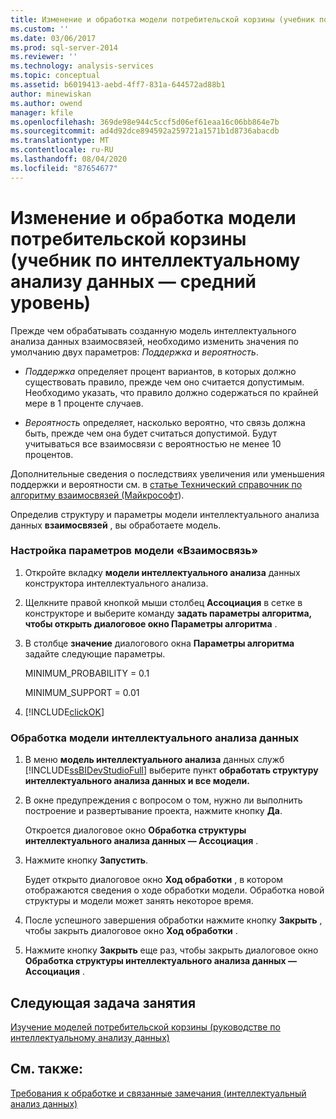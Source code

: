 ```yaml
---
title: Изменение и обработка модели потребительской корзины (учебник по интеллектуальному анализу данных — средний уровень) | Документация Майкрософт
ms.custom: ''
ms.date: 03/06/2017
ms.prod: sql-server-2014
ms.reviewer: ''
ms.technology: analysis-services
ms.topic: conceptual
ms.assetid: b6019413-aebd-4ff7-831a-644572ad88b1
author: minewiskan
ms.author: owend
manager: kfile
ms.openlocfilehash: 369de98e944c5ccf5d06ef61eaa16c06bb864e7b
ms.sourcegitcommit: ad4d92dce894592a259721a1571b1d8736abacdb
ms.translationtype: MT
ms.contentlocale: ru-RU
ms.lasthandoff: 08/04/2020
ms.locfileid: "87654677"
---
```

# <a name="modifying-and-processing-the-market-basket-model-intermediate-data-mining-tutorial"></a>Изменение и обработка модели потребительской корзины (учебник по интеллектуальному анализу данных — средний уровень)
  Прежде чем обрабатывать созданную модель интеллектуального анализа данных взаимосвязей, необходимо изменить значения по умолчанию двух параметров: *Поддержка* и *вероятность*.  
  
-   *Поддержка* определяет процент вариантов, в которых должно существовать правило, прежде чем оно считается допустимым. Необходимо указать, что правило должно содержаться по крайней мере в 1 проценте случаев.  
  
-   *Вероятность* определяет, насколько вероятно, что связь должна быть, прежде чем она будет считаться допустимой. Будут учитываться все взаимосвязи с вероятностью не менее 10 процентов.  
  
 Дополнительные сведения о последствиях увеличения или уменьшения поддержки и вероятности см. в [статье Технический справочник по алгоритму взаимосвязей (Майкрософт](../../2014/analysis-services/data-mining/microsoft-association-algorithm-technical-reference.md)).  
  
 Определив структуру и параметры модели интеллектуального анализа данных **взаимосвязей** , вы обработаете модель.  
  
### <a name="to-adjust-the-parameters-of-the-association-model"></a>Настройка параметров модели «Взаимосвязь»  
  
1.  Откройте вкладку **модели интеллектуального анализа** данных конструктора интеллектуального анализа.  
  
2.  Щелкните правой кнопкой мыши столбец **Ассоциация** в сетке в конструкторе и выберите команду **задать параметры алгоритма, чтобы открыть диалоговое окно Параметры алгоритма** .  
  
3.  В столбце **значение** диалогового окна **Параметры алгоритма** задайте следующие параметры.  
  
     MINIMUM_PROBABILITY = 0.1  
  
     MINIMUM_SUPPORT = 0.01  
  
4.  [!INCLUDE[clickOK](../includes/clickok-md.md)]  
  
### <a name="to-process-the-mining-model"></a>Обработка модели интеллектуального анализа данных  
  
1.  В меню **модель интеллектуального анализа** данных служб [!INCLUDE[ssBIDevStudioFull](../includes/ssbidevstudiofull-md.md)] выберите пункт **обработать структуру интеллектуального анализа данных и все модели.**  
  
2.  В окне предупреждения с вопросом о том, нужно ли выполнить построение и развертывание проекта, нажмите кнопку **Да**.  
  
     Откроется диалоговое окно **Обработка структуры интеллектуального анализа данных — Ассоциация** .  
  
3.  Нажмите кнопку **Запустить**.  
  
     Будет открыто диалоговое окно **Ход обработки** , в котором отображаются сведения о ходе обработки модели. Обработка новой структуры и модели может занять некоторое время.  
  
4.  После успешного завершения обработки нажмите кнопку **Закрыть** , чтобы закрыть диалоговое окно **Ход обработки** .  
  
5.  Нажмите кнопку **Закрыть** еще раз, чтобы закрыть диалоговое окно **Обработка структуры интеллектуального анализа данных — Ассоциация** .  
  
## <a name="next-task-in-lesson"></a>Следующая задача занятия  
 [Изучение моделей потребительской корзины &#40;руководстве по интеллектуальному анализу данных&#41;](../../2014/tutorials/exploring-the-market-basket-models-intermediate-data-mining-tutorial.md)  
  
## <a name="see-also"></a>См. также:  
 [Требования к обработке и связанные замечания (интеллектуальный анализ данных)](../../2014/analysis-services/data-mining/processing-requirements-and-considerations-data-mining.md)  
  
  
